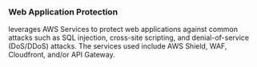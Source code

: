 ### Web Application Protection

 leverages AWS Services to protect web applications against
common attacks such as SQL injection, cross-site scripting, and
denial-of-service (DoS/DDoS) attacks. The services used include AWS Shield, WAF,
Cloudfront, and/or API Gateway.